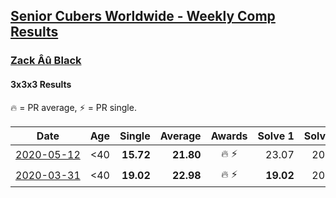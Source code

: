 <style>table {white-space: nowrap;}</style>

## [Senior Cubers Worldwide - Weekly Comp Results](/scw-comp/results/)
### [Zack Âû Black](README.md)
#### 3x3x3 Results

<span style="white-space: nowrap;">🔥 = PR average</span>, <span style="white-space: nowrap;">⚡ = PR single</span>.

| Date | Age | Single | Average | Awards | Solve 1 | Solve 2 | Solve 3 | Solve 4 | Solve 5 | Video |
| :--: | :--: | --: | --: | :--: | --: | --: | --: | --: | --: | :-- |
| [2020-05-12](../../results/333/2020-05-12.md) | <40 | **15.72** | **21.80** | 🔥 ⚡ | 23.07 | 20.57 | 22.42 | **15.72** | 22.41 | [Link](https://www.facebook.com/events/546188069600739/permalink/550348159184730/) |
| [2020-03-31](../../results/333/2020-03-31.md) | <40 | **19.02** | **22.98** | 🔥 ⚡ | **19.02** | 20.25 | 28.36 | 21.68 | 27.02 | [Link](https://www.facebook.com/events/207898257161923/permalink/211697660115316/) |


<!-- Global site tag (gtag.js) - Google Analytics -->
<script async src="https://www.googletagmanager.com/gtag/js?id=UA-86348435-3"></script>
<script>window.dataLayer = window.dataLayer || []; function gtag() {dataLayer.push(arguments);} gtag('js', new Date()); gtag('config', 'UA-86348435-3');</script>
